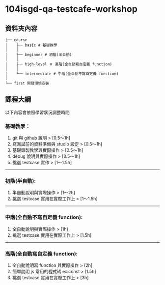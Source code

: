 # 104isgd-qa-testcafe-workshop

## 資料夾內容

```
├── course
│    ├── basic # 基礎教學
│    │   
│    ├── beginner # 初階(半自動)
│    │ 
│    ├── high-level ＃ 高階(全自動寫自定義 function)
│    │   
│    └── intermediate # 中階(全自動不寫自定義 function)
│       
└── first 開發環境安裝
```

## 課程大綱

以下內容會依照學習狀況調整時間

### 基礎教學：
1. git 與 github 說明 > [0.5～1h]
2. 寫測試前的資料準備與 studio 設定 > [0.5～1h]
3. 基礎錄製教學與實際操作 > [0.5～1h]
4. debug 說明與實際操作 > [0.5～1h]
5. 挑選 testcase 實作 > [1～1.5h]

---

### 初階(半自動):
1. 半自動說明與實際操作 > [1～2h]
2. 挑選 testcase 實用在實際工作上 > [1～1.5h]

---

### 中階(全自動不寫自定義 function):
1. 全自動說明與實際操作 > [1h]
2. 挑選 testcase 實用在實際工作上 > [1.5h]

---

### 高階(全自動寫自定義 function):
1. 全自動說明寫 function 與實際操作 > [2h]
2. 簡單說明 js 常用的程式碼 ex:const > [1.5h]
3. 挑選 testcase 實用在實際工作上 > [3h]